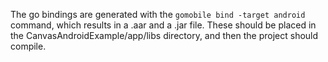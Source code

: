 The go bindings are generated with the ```gomobile bind -target android``` command, which results in a .aar and a .jar file. These should be placed in the CanvasAndroidExample/app/libs directory, and then the project should compile.
